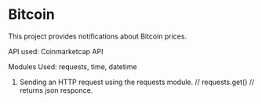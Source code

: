# Bitcoin
This project provides notifications about Bitcoin prices.

API used: Coinmarketcap API

Modules Used:
    requests,
    time,
    datetime

1. Sending an HTTP request using the requests module. // requests.get() // returns json responce.
